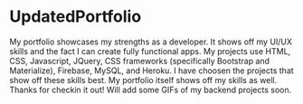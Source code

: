 # UpdatedPortfolio

My portfolio showcases my strengths as a developer. It shows off my UI/UX skills and the fact I can create fully functional apps. My projects use HTML, CSS, Javascript, JQuery, CSS frameworks (specifically Bootstrap and Materialize), Firebase, MySQL, and Heroku. I have choosen the projects that show off these skills best. My portfolio itself shows off my skills as well. Thanks for checkin it out! Will add some GIFs of my backend projects soon. 